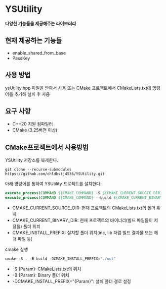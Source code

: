 ﻿# YSUtility

**다양한 기능들을 제공해주는 라이브러리**

## 현재 제공하는 기능들

- enable_shared_from_base
- PassKey

## 사용 방법

ysUtility.hpp 파일을 받아서 사용 또는 CMake 프로젝트에서 CMakeLists.txt에 명령어를 추가해 설치 후 사용

## 요구 사항

- C++20 지원 컴파일러
- CMake (3.25버전 이상)

## CMake프로젝트에서 사용방법

YSUtility 저장소를 복제한다.  

```git
git clone --recurse-submodules https://github.com/chldbstj4536/YSUtility.git
```

아래 명령어를 통하여 YSUtility 프로젝트를 설치한다.

```cmake
execute_process(COMMAND ${CMAKE_COMMAND} -S ${CMAKE_CURRENT_SOURCE_DIR}/submodules/YSDefine -B ${CMAKE_CURRENT_BINARY_DIR}/YSDefine -DCMAKE_INSTALL_PREFIX=${CMAKE_INSTALL_PREFIX})
execute_process(COMMAND ${CMAKE_COMMAND} --build ${CMAKE_CURRENT_BINARY_DIR}/YSDefine --target install)
```
- CMAKE_CURRENT_SOURCE_DIR: 현재 프로젝트의 CMakeLists.txt의 폴더 위치
- CMAKE_CURRENT_BINARY_DIR: 현재 프로젝트의 바이너리(빌드 파일들이 저장될) 폴더 위치
- CMAKE_INSTALL_PREFIX: 실치할 폴더 위치(inc, lib 처럼 빌드 결과물 또는 헤더 파일 등)

cmake 실행

```powershell
cmake -S . -B build -DCMAKE_INSTALL_PREFIX="./out"
```
- -S {Param}: CMakeLists.txt의 위치
- -B {Param}: Binary 폴더 위치
- -DCMAKE_INSTALL_PREFIX="{Param}": 설치 폴더 경로 설정